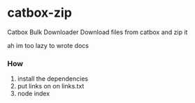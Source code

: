 # catbox-zip
Catbox Bulk Downloader
Download files from catbox and zip it

ah im too lazy to wrote docs

### How

1. install the dependencies
2. put links on on links.txt
3. node index
